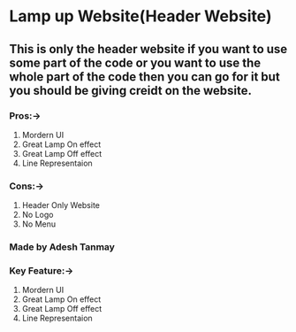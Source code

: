 # Lamp up Website(Header Website)
##  This is only the header website if you want to use some part of the code or you want to use the whole part of the code then you can go for it but you should be giving creidt on the website.

### Pros:->
1. Mordern UI
2. Great Lamp On effect
3. Great Lamp Off effect
4. Line Representaion

### Cons:->
1. Header Only Website
2. No Logo
3. No Menu


### Made by Adesh Tanmay

### Key Feature:->
1. Mordern UI
2. Great Lamp On effect
3. Great Lamp Off effect
4. Line Representaion

